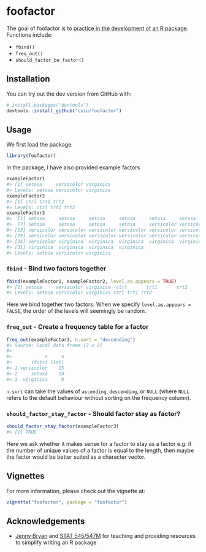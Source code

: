 foofactor
=========

The goal of foofactor is to [practice in the development of an R package](http://stat545-ubc.github.io/packages00_index.html). Functions include:

-   `fbind()`
-   `freq_out()`
-   `should_factor_be_factor()`

Installation
------------

You can try out the dev version from GitHub with:

``` r
# install.packages("devtools")
devtools::install_github("csiu/foofactor")
```

Usage
-----

We first load the package

``` r
library(foofactor)
```

In the package, I have also provided example factors

``` r
exampleFactor1
#> [1] setosa     versicolor virginica 
#> Levels: setosa versicolor virginica
exampleFactor2
#> [1] ctrl trt1 trt2
#> Levels: ctrl trt1 trt2
exampleFactor3
#>  [1] setosa     setosa     setosa     setosa     setosa     setosa    
#>  [7] setosa     setosa     setosa     setosa     versicolor versicolor
#> [13] versicolor versicolor versicolor versicolor versicolor versicolor
#> [19] versicolor versicolor versicolor versicolor versicolor versicolor
#> [25] versicolor virginica  virginica  virginica  virginica  virginica 
#> [31] virginica  virginica  virginica  virginica 
#> Levels: setosa versicolor virginica
```

### `fbind` - Bind two factors together

``` r
fbind(exampleFactor1, exampleFactor2, level.as.appears = TRUE)
#> [1] setosa     versicolor virginica  ctrl       trt1       trt2      
#> Levels: setosa versicolor virginica ctrl trt1 trt2
```

Here we bind together two factors. When we specify `level.as.appears = FALSE`, the order of the levels will seemingly be random.

### `freq_out` - Create a frequency table for a factor

``` r
freq_out(exampleFactor3, n.sort = "descending")
#> Source: local data frame [3 x 2]
#> 
#>            x     n
#>       (fctr) (int)
#> 1 versicolor    15
#> 2     setosa    10
#> 3  virginica     9
```

`n.sort` can take the values of `ascending`, `descending`, or `NULL` (where `NULL` refers to the default behaviour without sorting on the frequency column).

### `should_factor_stay_factor` - Should factor stay as factor?

``` r
should_factor_stay_factor(exampleFactor3)
#> [1] TRUE
```

Here we ask whether it makes sense for a factor to stay as a factor e.g. if the number of unique values of a factor is equal to the length, then maybe the factor would be better suited as a character vector.

Vignettes
---------

For more information, please check out the vignette at:

``` r
vignette("foofactor", package = "foofactor")
```

Acknowledgements
----------------

-   [Jenny Bryan](http://github.com/jennybc) and [STAT 545/547M](http://stat545-ubc.github.io/packages00_index.html) for teaching and providing resources to simplify writing an R package
